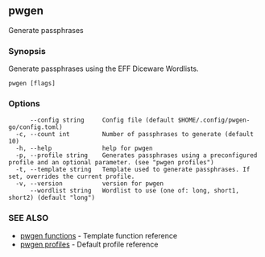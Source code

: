## pwgen

Generate passphrases

### Synopsis

Generate passphrases using the EFF Diceware Wordlists.

```
pwgen [flags]
```

### Options

```
      --config string     Config file (default $HOME/.config/pwgen-go/config.toml)
  -c, --count int         Number of passphrases to generate (default 10)
  -h, --help              help for pwgen
  -p, --profile string    Generates passphrases using a preconfigured profile and an optional parameter. (see "pwgen profiles")
  -t, --template string   Template used to generate passphrases. If set, overrides the current profile.
  -v, --version           version for pwgen
      --wordlist string   Wordlist to use (one of: long, short1, short2) (default "long")
```

### SEE ALSO
* [pwgen functions](pwgen_functions.md)  - Template function reference
* [pwgen profiles](pwgen_profiles.md)  - Default profile reference
